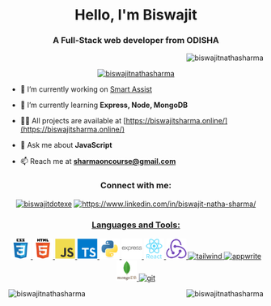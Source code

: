 <h1 align="center">Hello, I'm Biswajit</h1>
<h3 align="center">A Full-Stack web developer from ODISHA</h3>

<p align="right"> <img src="https://komarev.com/ghpvc/?username=biswajitnathasharma&label=Profile%20views&color=0e75b6&style=flat" alt="biswajitnathasharma" /> </p>

<p align="center"> <a href="https://github.com/ryo-ma/github-profile-trophy"><img src="https://github-profile-trophy.vercel.app/?username=biswajitnathasharma" alt="biswajitnathasharma" /></a> </p>

- 🔭 I’m currently working on [Smart Assist](https://smartassist.vercel.app/)

- 🌱 I’m currently learning **Express, Node, MongoDB**

- 👨‍💻 All projects are available at [https://biswajitsharma.online/](https://biswajitsharma.online/)

- 💬 Ask me about **JavaScript**

- 📫 Reach me at **sharmaoncourse@gmail.com**

<h3 align="center"><strong>Connect with me:</strong></h3>
<p align="center">
<a href="https://twitter.com/biswajitdotexe" target="blank"><img align="center" src="https://raw.githubusercontent.com/rahuldkjain/github-profile-readme-generator/master/src/images/icons/Social/twitter.svg" alt="biswajitdotexe" height="30" width="40" /></a>
<a href="https://linkedin.com/in/https://www.linkedin.com/in/biswajit-natha-sharma/" target="blank"><img align="center" src="https://raw.githubusercontent.com/rahuldkjain/github-profile-readme-generator/master/src/images/icons/Social/linked-in-alt.svg" alt="https://www.linkedin.com/in/biswajit-natha-sharma/" height="30" width="40" /></a>
</p>

<h3 align="center"><u> Languages and Tools: </u></h3>
<p align="center">
<a href="https://www.w3schools.com/css/" target="_blank" rel="noreferrer"> <img src="https://raw.githubusercontent.com/devicons/devicon/master/icons/css3/css3-original-wordmark.svg" alt="css3" width="40" height="40"/> </a> 
<a href="https://www.w3.org/html/" target="_blank" rel="noreferrer"> <img src="https://raw.githubusercontent.com/devicons/devicon/master/icons/html5/html5-original-wordmark.svg" alt="html5" width="40" height="40"/> </a> 
<a href="https://developer.mozilla.org/en-US/docs/Web/JavaScript" target="_blank" rel="noreferrer"> <img src="https://raw.githubusercontent.com/devicons/devicon/master/icons/javascript/javascript-original.svg" alt="javascript" width="40" height="40"/> </a>
<a href="https://www.typescriptlang.org/" target="_blank" rel="noreferrer"> <img src="https://raw.githubusercontent.com/devicons/devicon/master/icons/typescript/typescript-original.svg" alt="typescript" width="40" height="40"/> </a>
<a href="https://www.python.org" target="_blank" rel="noreferrer"> <img src="https://raw.githubusercontent.com/devicons/devicon/master/icons/python/python-original.svg" alt="python" width="40" height="40"/> </a>
<a href="https://expressjs.com" target="_blank" rel="noreferrer"> <img src="express.png" alt="express" width="40" height="40"/> </a> 
<a href="https://reactjs.org/" target="_blank" rel="noreferrer"> <img src="https://raw.githubusercontent.com/devicons/devicon/master/icons/react/react-original-wordmark.svg" alt="react" width="40" height="40"/> </a> 
<a href="https://redux.js.org" target="_blank" rel="noreferrer"> <img src="https://raw.githubusercontent.com/devicons/devicon/master/icons/redux/redux-original.svg" alt="redux" width="40" height="40"/> </a> 
<a href="https://tailwindcss.com/" target="_blank" rel="noreferrer"> <img src="https://www.vectorlogo.zone/logos/tailwindcss/tailwindcss-icon.svg" alt="tailwind" width="40" height="40"/> </a> 
<a href="https://appwrite.io" target="_blank" rel="noreferrer"> <img src="https://www.vectorlogo.zone/logos/appwriteio/appwriteio-icon.svg" alt="appwrite" width="40" height="40"/> </a> 
<a href="https://www.mongodb.com/" target="_blank" rel="noreferrer"> <img src="https://raw.githubusercontent.com/devicons/devicon/master/icons/mongodb/mongodb-original-wordmark.svg" alt="mongodb" width="40" height="40"/> </a> 
<a href="https://git-scm.com/" target="_blank" rel="noreferrer"> <img src="https://www.vectorlogo.zone/logos/git-scm/git-scm-icon.svg" alt="git" width="40" height="40"/> </a> 
 </p>

<p><img align="left" src="https://github-readme-stats.vercel.app/api/top-langs?username=biswajitnathasharma&show_icons=true&locale=en&layout=compact" alt="biswajitnathasharma" /></p>

<p><img align="right" src="https://github-readme-streak-stats.herokuapp.com/?user=biswajitnathasharma&" alt="biswajitnathasharma" /></p>


